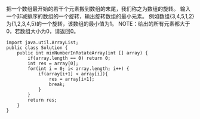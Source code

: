 把一个数组最开始的若干个元素搬到数组的末尾，我们称之为数组的旋转。 输入一个非减排序的数组的一个旋转，输出旋转数组的最小元素。 例如数组{3,4,5,1,2}为{1,2,3,4,5}的一个旋转，该数组的最小值为1。 NOTE：给出的所有元素都大于0，若数组大小为0，请返回0。
```
import java.util.ArrayList;
public class Solution {
    public int minNumberInRotateArray(int [] array) {
        if(array.length == 0) return 0;
        int res = array[0];
        for(int i = 0; i< array.length; i++) {
            if(array[i+1] < array[i]){
                res = array[i+1];
                break;
            }
        }
        return res;
    }
}
```